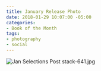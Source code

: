 ```yaml
---
title: January Release Photo
date: 2018-01-29 10:07:00 -05:00
categories:
- Book of the Month
tags:
- photography
- social
---
```


![Jan Selections Post stack-641.jpg](/uploads/Jan%20Selections%20Post%20stack-641.jpg)